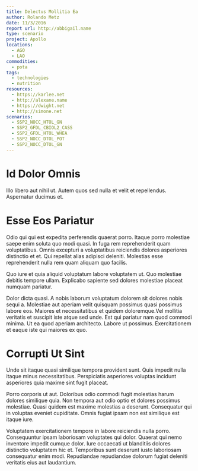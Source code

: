 ```yaml
---
title: Delectus Mollitia Ea
author: Rolando Metz
date: 11/3/2016
report url: http://abbigail.name
type: scenario
project: Apollo
locations:
  - AGO
  - LAO
commodities:
  - pota
tags:
  - technologies
  - nutrition
resources:
  - https://karlee.net
  - http://alexane.name
  - https://dwight.net
  - http://simone.net
scenarios:
  - SSP2_NOCC_HTOL_GN
  - SSP2_GFDL_CBIOL2_CASS
  - SSP2_GFDL_HTOL_WHEA
  - SSP2_NOCC_DTOL_POT
  - SSP2_NOCC_DTOL_GN
---
```

# Id Dolor Omnis
Illo libero aut nihil ut. Autem quos sed nulla et velit et repellendus. Aspernatur ducimus et.

# Esse Eos Pariatur
Odio qui qui est expedita perferendis quaerat porro. Itaque porro molestiae saepe enim soluta quo modi quasi. In fuga rem reprehenderit quam voluptatibus. Omnis excepturi a voluptatibus reiciendis dolores asperiores distinctio et et. Qui repellat alias adipisci deleniti. Molestias esse reprehenderit nulla rem quam aliquam quo facilis.
 Quo iure et quia aliquid voluptatum labore voluptatem ut. Quo molestiae debitis tempore ullam. Explicabo sapiente sed dolores molestiae placeat numquam pariatur.
 Dolor dicta quasi. A nobis laborum voluptatum dolorem sit dolores nobis sequi a. Molestiae aut aperiam velit quisquam possimus quasi possimus labore eos. Maiores et necessitatibus et quidem doloremque.Vel mollitia veritatis et suscipit iste atque sed unde. Est qui pariatur nam quod commodi minima. Ut ea quod aperiam architecto. Labore ut possimus. Exercitationem et eaque iste qui maiores ex quo.

# Corrupti Ut Sint
Unde sit itaque quasi similique tempora provident sunt. Quis impedit nulla itaque minus necessitatibus. Perspiciatis asperiores voluptas incidunt asperiores quia maxime sint fugit placeat.
 Porro corporis ut aut. Doloribus odio commodi fugit molestias harum dolores similique quia. Non tempora aut odio optio et dolores possimus molestiae. Quasi quidem est maxime molestias a deserunt. Consequatur qui in voluptas eveniet cupiditate. Omnis fugiat ipsam non est similique est itaque iure.
 Voluptatem exercitationem tempore in labore reiciendis nulla porro. Consequuntur ipsam laboriosam voluptates qui dolor. Quaerat qui nemo inventore impedit cumque dolor. Iure occaecati ut blanditiis dolores distinctio voluptatem hic et. Temporibus sunt deserunt iusto laboriosam consequatur enim modi. Repudiandae repudiandae dolorum fugiat deleniti veritatis eius aut laudantium.
